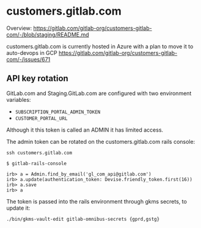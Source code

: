 # customers.gitlab.com

Overview: <https://gitlab.com/gitlab-org/customers-gitlab-com/-/blob/staging/README.md>

customers.gitlab.com is currently hosted in Azure with a plan to move it to
auto-devops in GCP <https://gitlab.com/gitlab-org/customers-gitlab-com/-/issues/671>

## API key rotation

GitLab.com and Staging.GitLab.com are configured with two environment variables:

* `SUBSCRIPTION_PORTAL_ADMIN_TOKEN`
* `CUSTOMER_PORTAL_URL`

Although it this token is called an ADMIN it has limited access.

The admin token can be rotated on the customers.gitlab.com rails console:

```
ssh customers.gitlab.com

$ gitlab-rails-console

irb> a = Admin.find_by_email('gl_com_api@gitlab.com')
irb> a.update(authentication_token: Devise.friendly_token.first(16))
irb> a.save
irb> a

```

The token is passed into the rails environment through gkms secrets, to update it:

```
./bin/gkms-vault-edit gitlab-omnibus-secrets {gprd,gstg}
```

